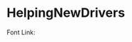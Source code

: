 # HelpingNewDrivers
 Font Link: <!-- <link rel="stylesheet" href="https://use.typekit.net/ntv2xbq.css"> -->
 
